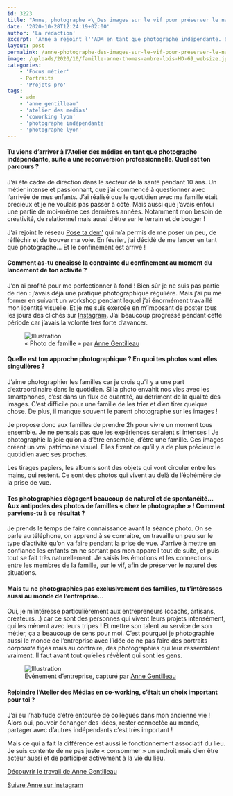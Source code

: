 ```yaml
---
id: 3223
title: "Anne, photographe «\_Des images sur le vif pour préserver le naturel.\_»"
date: '2020-10-28T12:24:19+02:00'
author: 'La rédaction'
excerpt: 'Anne a rejoint l''ADM en tant que photographe indépendante. Son écriture visuelle parvient à saisir la vérité et le naturel des instants. Ses sujets de prédilection ? Les liens familiaux et le monde de l''entrepreunariat.'
layout: post
permalink: /anne-photographe-des-images-sur-le-vif-pour-preserver-le-naturel/
image: /uploads/2020/10/famille-anne-thomas-ambre-lois-HD-69_websize.jpg
categories:
    - 'Focus métier'
    - Portraits
    - 'Projets pro'
tags:
    - adm
    - 'anne gentilleau'
    - 'atelier des medias'
    - 'coworking lyon'
    - 'photographe indépendante'
    - 'photographe lyon'
---
```


#### Tu viens d’arriver à l’Atelier des médias en tant que photographe indépendante, suite à une reconversion professionnelle. Quel est ton parcours ?

J’ai été cadre de direction dans le secteur de la santé pendant 10 ans. Un métier intense et passionnant, que j’ai commencé à questionner avec l’arrivée de mes enfants. J’ai réalisé que le quotidien avec ma famille était précieux et je ne voulais pas passer à côté. Mais aussi que j’avais enfoui une partie de moi-même ces dernières années. Notamment mon besoin de créativité, de relationnel mais aussi d’être sur le terrain et de bouger !

J’ai rejoint le réseau [Pose ta dem’](https://posetadem.com/) qui m’a permis de me poser un peu, de réfléchir et de trouver ma voie. En février, j’ai décidé de me lancer en tant que photographe… Et le confinement est arrivé !

#### Comment as-tu encaissé la contrainte du confinement au moment du lancement de ton activité ? 

J’en ai profité pour me perfectionner à fond ! Bien sûr je ne suis pas partie de rien : j’avais déjà une pratique photographique régulière. Mais j’ai pu me former en suivant un workshop pendant lequel j’ai énormément travaillé mon identité visuelle. Et je me suis exercée en m’imposant de poster tous les jours des clichés sur [Instagram](https://www.instagram.com/annegentilleau/). J’ai beaucoup progressé pendant cette période car j’avais la volonté très forte d’avancer.

<figure class="wp-block-image"><img src="/uploads/2020/10/anne-gentilleau-1024x682.jpg" alt="Illustration"><figcaption>« Photo de famille » par <a href="https://annegentilleau.com/"> Anne Gentilleau</a> </figcaption></figure>

#### Quelle est ton approche photographique ? En quoi tes photos sont elles singulières ? 

J’aime photographier les familles car je crois qu’il y a une part d’extraordinaire dans le quotidien. Si la photo envahit nos vies avec les smartphones, c’est dans un flux de quantité, au détriment de la qualité des images. C’est difficile pour une famille de les trier et d’en tirer quelque chose. De plus, il manque souvent le parent photographe sur les images !

Je propose donc aux familles de prendre 2h pour vivre un moment tous ensemble. Je ne pensais pas que les expériences seraient si intenses ! Je photographie la joie qu’on a d’être ensemble, d’être une famille. Ces images créent un vrai patrimoine visuel. Elles fixent ce qu’il y a de plus précieux le quotidien avec ses proches.

Les tirages papiers, les albums sont des objets qui vont circuler entre les mains, qui restent. Ce sont des photos qui vivent au delà de l’éphémère de la prise de vue.

#### Tes photographies dégagent beaucoup de naturel et de spontanéité… Aux antipodes des photos de familles « chez le photographe » ! Comment parviens-tu à ce résultat ? 

Je prends le temps de faire connaissance avant la séance photo. On se parle au téléphone, on apprend à se connaitre, on travaille un peu sur le type d’activité qu’on va faire pendant la prise de vue. J’arrive à mettre en confiance les enfants en ne sortant pas mon appareil tout de suite, et puis tout se fait très naturellement. Je saisis les émotions et les connections entre les membres de la famille, sur le vif, afin de préserver le naturel des situations.

#### Mais tu ne photographies pas exclusivement des familles, tu t’intéresses aussi au monde de l’entreprise…

Oui, je m’intéresse particulièrement aux entrepreneurs (coachs, artisans, créateurs…) car ce sont des personnes qui vivent leurs projets intensément, qui les mènent avec leurs tripes ! Et mettre son talent au service de son métier, ça a beaucoup de sens pour moi. C’est pourquoi je photographie aussi le monde de l’entreprise avec l’idée de ne pas faire des portraits *corporate* figés mais au contraire, des photographies qui leur ressemblent vraiment. Il faut avant tout qu’elles révèlent qui sont les gens.

<figure class="wp-block-image"><img src="/uploads/2020/10/entreprise-1024x683.jpg" alt="Illustration"><figcaption>Evénement d’entreprise, capturé par  <a href="https://annegentilleau.com/">Anne Gentilleau</a> </figcaption></figure>

#### Rejoindre l’Atelier des Médias en co-working, c’était un choix important pour toi ? 

J’ai eu l’habitude d’être entourée de collègues dans mon ancienne vie ! Alors oui, pouvoir échanger des idées, rester connectée au monde, partager avec d’autres indépendants c’est très important !

Mais ce qui a fait la différence est aussi le fonctionnement associatif du lieu. Je suis contente de ne pas juste « consommer » un endroit mais d’en être acteur aussi et de participer activement à la vie du lieu.

[Découvrir le travail de Anne Gentilleau](https://annegentilleau.com/)

[Suivre Anne sur Instagram](https://www.instagram.com/annegentilleau/)